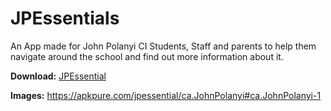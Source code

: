 # JPEssentials
An App made for John Polanyi CI Students, Staff and parents to help them navigate around the school and find out more information about it.

**Download:** [JPEssential](https://apkpure.com/jpessential/ca.JohnPolanyi)

**Images:** https://apkpure.com/jpessential/ca.JohnPolanyi#ca.JohnPolanyi-1
